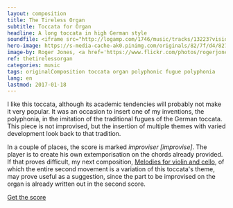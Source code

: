 ```yaml
---
layout: composition
title: The Tireless Organ
subtitle: Toccata for Organ
headline: A long toccata in high German style
soundfile: <iframe src="http://logamp.com/1746/music/tracks/13223?vision&responsive" name="logampIFrame" scrolling="no" frameborder="0" width="100%" height="150px"></iframe>
hero-image: https://s-media-cache-ak0.pinimg.com/originals/82/7f/d4/827fd49e009bee27dd7d256b7c404659.jpg
image-by: Roger Jones, <a href='https://www.flickr.com/photos/rogerjones/14407553812/in/photolist-nX9tNd-8PYToa-5mgjBK-c37nb-awNpt9-cvuKF5-abG6hQ-LwFWZ-DNVfu-EbBeqc-3gQjRJ-6oQFp9-4RFnjo-agCfzq-bx56Kd-cUgP2W-bWQ6jG-cUgPGs-6r9Fe5-7XD885-7VZPmq-fbEFzT-qEhVN7-rA4s8-DrJEyd-71C8vq-bhB1hK-sZup4t-8767Cw-6cJEGJ-5T6ZuN-2zQoLJ-qvEUs-qF4yAz-8mFBNy-fisC5A-bwPfLM-9tV3FL-F67Bzz-6Y79VH-fKKmTo-3jYZ8z-78Sgmq-7fFrWj-5kuKae-AzxeBA-7GrpUV-4vtfkT-4Qpesx-ag33hd' target='_new'>organ transplant</a>
ref: thetirelessorgan
categories: music
tags: originalComposition toccata organ polyphonic fugue polyphonia
lang: en
lastmod: 2017-01-18
---
```

<p>I like this <span itemprop="musicCompositionForm">toccata</span>, although its academic tendencies will probably not make it very popular. It was an occasion to insert one of my inventions, the polyphonia, in the imitation of the traditional fugues of the German toccata. This piece is not improvised, but the insertion of multiple themes with varied development look back to that tradition.</p>

<p>In a couple of places, the score is marked <em>improviser</em> <em>[improvise]</em>. The player is to create his own extemporisation on the chords already provided. If that proves difficult, my next composition, <a href="my-compositions/opus-16.html">Melodies for violin and cello</a>, of which the entire second movement is a variation of this toccata's theme, may prove useful as a suggestion, since the part to be improvised on the organ is already written out in the second score.</p>

<a href="https://drive.google.com/open?id=0B6ZyXPKdihDqWktmV294NFBvbHM" class="share-link pdf" target="_new">Get the score <i class="fa fa-file-pdf-o" aria-hidden="true"></i></a>
